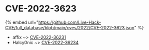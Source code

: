 # CVE-2022-3623
{% embed url="https://github.com/Live-Hack-CVE/full_database/blob/main/cves/2022/CVE-2022-3623.json" %}

* affix ~> [CVE-2022-36231](https://www.alice-snow.ru/2022/database/cve-2022-3623/cve-2022-36231-affix)
* Halcy0nic ~> [CVE-2022-36234](https://www.alice-snow.ru/2022/database/cve-2022-3623/cve-2022-36234-halcy0nic)